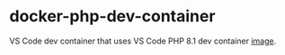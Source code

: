 # docker-php-dev-container

VS Code dev container that uses VS Code PHP 8.1 dev container [image](https://hub.docker.com/_/microsoft-vscode-devcontainers).
